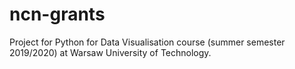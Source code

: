 # ncn-grants
Project for Python for Data Visualisation course (summer semester 2019/2020) at Warsaw University of Technology.
